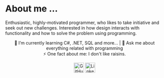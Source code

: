 <body>
  <h1>About me ...</h1>
  <p>Enthusiastic, highly-motivated programmer, who likes to take initiative and seek out new challenges. Interested in how design interacts with functionality and how to solve the problem using programming.</p>
<p align = "center">
🌱 I’m currently learning C#, .NET, SQL and more... | 💬 Ask me about everything related with programming <br> ⚡ One fact about me: I don't like raisins.</p>
  <p align="center">
  <a href="https://github.com/norak22"><img alt="GitHub" title="GitHub" height="32" width="32" src="https://raw.githubusercontent.com/peterthehan/peterthehan/master/assets/github.svg"></a>
  <a href="https://www.linkedin.com/in/nora-kalva/"><img alt="LinkedIn" title="LinkedIn" height="32" width="32" src="https://raw.githubusercontent.com/peterthehan/peterthehan/master/assets/linkedin.svg"></a>
</p>

</body>
</html>
